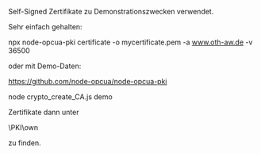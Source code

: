 Self-Signed Zertifikate zu Demonstrationszwecken verwendet.

Sehr einfach gehalten:

npx node-opcua-pki certificate -o mycertificate.pem -a www.oth-aw.de -v 36500

oder mit Demo-Daten:

https://github.com/node-opcua/node-opcua-pki

node crypto_create_CA.js demo

Zertifikate dann unter

\PKI\own

zu finden.